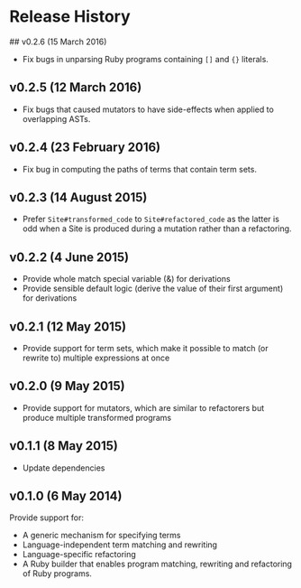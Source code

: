 # Release History

## v0.2.6 (15 March 2016)
* Fix bugs in unparsing Ruby programs containing `[]` and `{}` literals.

## v0.2.5 (12 March 2016)
* Fix bugs that caused mutators to have side-effects when applied to overlapping ASTs.

## v0.2.4 (23 February 2016)
* Fix bug in computing the paths of terms that contain term sets.

## v0.2.3 (14 August 2015)
* Prefer `Site#transformed_code` to `Site#refactored_code` as the latter is odd when a Site is produced during a mutation rather than a refactoring.

## v0.2.2 (4 June 2015)
* Provide whole match special variable (&) for derivations
* Provide sensible default logic (derive the value of their first argument) for derivations

## v0.2.1 (12 May 2015)
* Provide support for term sets, which make it possible to match (or rewrite to) multiple expressions at once

## v0.2.0 (9 May 2015)
* Provide support for mutators, which are similar to refactorers but produce multiple transformed programs

## v0.1.1 (8 May 2015)
* Update dependencies

## v0.1.0 (6 May 2014)
Provide support for:
* A generic mechanism for specifying terms
* Language-independent term matching and rewriting
* Language-specific refactoring
* A Ruby builder that enables program matching, rewriting and refactoring of Ruby programs.
